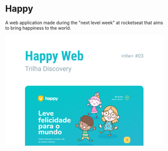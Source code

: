 # Happy

A web application made during the "next level week" at rocketseat that aims to bring happiness to the world.

![](public/images/web-preview.png)
